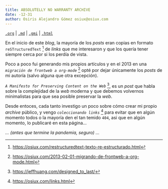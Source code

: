```yaml
---
title: ABSOLUTELLY NO WARRANTY ARCHIVE
date: -12-31
author: Osiris Alejandro Gómez osiux@osiux.com
---
```


[`.org`](https://gitlab.com/osiux/osiux.gitlab.io/-/raw/master/archive.org) |
[`.md`](https://gitlab.com/osiux/osiux.gitlab.io/-/raw/master/archive.md) |
[`.gmi`](gemini://gmi.osiux.com/archive.gmi) |
[`.html`](https://osiux.gitlab.io/archive.html)

En el inicio de este *blog*, la mayoría de los *posts* eran copias en
formato `reSTructuredText` [^1] de *links* que me interesaron y que los
quería tener siempre cerca por si los perdía de vista.

Poco a poco fui generando mis propios artículos y en el 2013 en una
*`migración de frontweb a org-mode`* [^2] opté por dejar únicamente los
*posts* de mi autoría (salvo alguna que otra excepción).

*`A Manifesto for Preserving Content on the Web`* [^3], es un *post* que
habla sobre la complejidad de la *web* moderna y que debemos volvernos
minimalistas para que sea posible preservar la *web*.

Desde entoces, cada tanto investigo un poco sobre cómo crear mi propio
*archive* público, y vengo *`coleccionando links`* [^4] para evitar que
en algún momento todos o la mayoría den el tan temido `404`, asi que en
algún momento, lo publicaré en esta página...

*... (antes que termine la pandemia, seguro) ...*

[^1]: <https://osiux.com/restructuredtext-texto-re-estructurado.html>

[^2]: <https://osiux.com/2013-02-01-migrando-de-frontweb-a-org-mode.html>

[^3]: <https://jeffhuang.com/designed_to_last/>

[^4]: <https://osiux.com/links.html>
